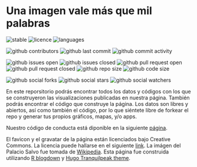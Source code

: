 # Una imagen vale más que mil palabras

![stable](https://img.shields.io/badge/lifecycle-stable-brightgreen.svg)
![licence](https://img.shields.io/github/license/daczarne/UnaImagen)
![languages](https://img.shields.io/github/languages/count/UnaImagen/UnaImagen)

![github contributors](https://img.shields.io/github/contributors/daczarne/UnaImagen)
![github last commit](https://img.shields.io/github/last-commit/daczarne/UnaImagen)
![github commit activity](https://img.shields.io/github/commit-activity/w/daczarne/UnaImagen)

![github issues open](https://img.shields.io/github/issues/UnaImagen/UnaImagen)
![github issues closed](https://img.shields.io/github/issues-closed/UnaImagen/UnaImagen)
![github pull request open](https://img.shields.io/github/issues-pr/UnaImagen/UnaImagen)
![github pull request closed](https://img.shields.io/github/issues-pr-closed/UnaImagen/UnaImagen)
![github repo size](https://img.shields.io/github/repo-size/UnaImagen/UnaImagen)
![github code size](https://img.shields.io/github/languages/code-size/UnaImagen/UnaImagen)

![github social forks](https://img.shields.io/github/forks/UnaImagen/UnaImagen?label=Forks&style=social)
![github social stars](https://img.shields.io/github/stars/UnaImagen/UnaImagen?style=social)
![github social watchers](https://img.shields.io/github/watchers/UnaImagen/UnaImagen?label=Watchers&style=social)

En este reporsitorio podrás encontrar todos los datos y códigos con los que se construyeron las visualizaciones publicadas en nuestra página. También podrás encontrar el código que construye la página. Los datos son libres y abiertos, así como también el código, por lo que siéntete libre de forkear el repo y generar tus propios gráficos, mapas, y/o apps.

Nuestro código de conducta está diponible en la siguiente [página](https://github.com/UnaImagen/UnaImagen/blob/master/CODE_OF_CONDUCT.md).

El favicon y el gravatar de la página están licenciados bajo Creative Commons. La licencia puede hallarse en el siguiente [link](https://fontawesome.com/license). La imágen del Palacio Salvo fue tomada de [Wikipedia](https://en.wikipedia.org/wiki/Palacio_Salvo). Esta página fue construida utilizando [R blogdown](https://github.com/rstudio/blogdown) y [Hugo Tranquilpeak theme](https://github.com/kakawait/hugo-tranquilpeak-theme).
